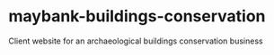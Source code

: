 # maybank-buildings-conservation
Client website for an archaeological buildings conservation business
